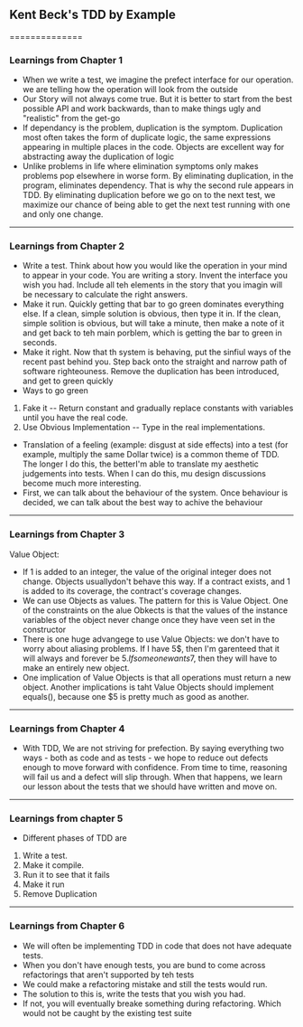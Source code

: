 ## Kent Beck's TDD by Example
==============

### Learnings from Chapter 1

* When we write a test, we imagine the prefect interface for our operation. we are telling how the operation will look from the outside
* Our Story will not always come true. But it is better to start from the best possible API and work backwards, than to make things ugly and "realistic" from the get-go
* If dependancy is the problem, duplication is the symptom. Duplication most often takes the form of duplicate logic, the same expressions appearing in multiple places in the code. Objects are excellent way for abstracting away the duplication of logic
* Unlike problems in life where elimination symptoms only makes problems pop elsewhere in worse form. By eliminating duplication, in the program, eliminates dependency. That is why the second rule appears in TDD. By eliminating duplication before we go on to the next test, we maximize our chance of being able to get the next test running with one and only one change.

------------------------------------------------------------------------------------------------------------

### Learnings from Chapter 2

* Write a test. Think about how you would like the operation in your mind to appear in your code. You are writing a story. Invent the interface you wish you had. Include all teh elements in the story that you imagin will be necessary to calculate the right answers.
* Make it run. Quickly getting that bar to go green dominates everything else. If a clean, simple solution is obvious, then type it in. If the clean, simple solition is obvious, but will take a minute, then make a note of it and get back to teh main porblem, which is getting the bar to green in seconds.
* Make it right. Now that th system is behaving, put the sinfiul ways of the recent past behind you. Step back onto the straight and narrow path of software righteouness. Remove the duplication has been introduced, and get to green quickly
* Ways to go green
 1. Fake it -- Return  constant and gradually replace constants with variables until you have the real code.
 2. Use Obvious Implementation -- Type in the real implementations.
* Translation of a feeling (example: disgust at side effects) into a test (for example, multiply the same Dollar twice) is a common theme of TDD. The longer I do this, the betterI'm able to translate my aesthetic judgements into tests. When I can do this, mu design discussions become much more interesting.
* First, we can talk about the behaviour of the system. Once behaviour is decided, we can talk about the best way to achive the behaviour

--------------------------------------------------------------------------------------------------------------

### Learnings from Chapter 3

Value Object:

* If 1 is added to an integer, the value of the original integer does not change. Objects usuallydon't behave this way. If a contract exists, and 1 is added to its coverage, the contract's coverage changes.
* We can use Objects as values. The pattern for this is Value Object. One of the constraints on the alue Obkects is that the values of the instance variables of the object never change once they have veen set in the constructor
* There is one huge advangege to use Value Objects: we don't have to worry about aliasing problems. If I have 5$, then I'm garenteed that it will always and forever be $5. If someone wants 7$, then they will have to make an entirely new object.
* One implication of Value Objects is that all operations must return a new object. Another implications is taht Value Objects should implement equals(), because one $5 is pretty much as good as another.

--------------------------------------------------------------------------------------------------------------

### Learnings from Chapter 4

* With TDD, We are not striving for prefection. By saying everything two ways - both as code and as tests - we hope to reduce out defects enough to move forward with confidence. From time to time, reasoning will fail us and a defect will slip through. When that happens, we learn our lesson about the tests that we should have written and move on.

-------------------------------------------------------------------------------------------------------------

### Learnings from chapter 5

* Different phases of TDD are
 1. Write a test.
 2. Make it compile.
 3. Run it to see that it fails
 4. Make it run
 5. Remove Duplication

-------------------------------------------------------------------------------------------------------------

### Learnings from Chapter 6

* We will often be implementing TDD in code that does not have adequate tests.
* When you don't have enough tests, you are bund to come across refactorings that aren't supported by teh tests
* We could make a refactoring mistake and still the tests would run.
* The solution to this is, write the tests that you wish you had.
* If not, you will eventually breake something during refactoring. Which would not be caught by the existing test suite



